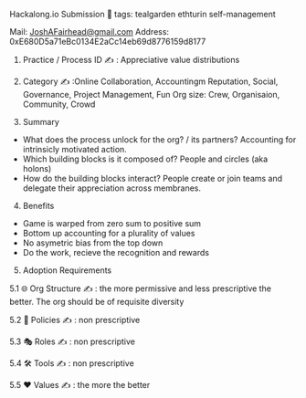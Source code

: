 Hackalong.io Submission :bookmark_tabs:
tags: tealgarden ethturin self-management

Mail: JoshAFairhead@gmail.com
Address: 0xE680D5a71eBc0134E2aCc14eb69d8776159d8177

1. Practice / Process ID
:writing_hand: : Appreciative value distributions

2. Category
:writing_hand: :Online Collaboration, Accountingm Reputation, Social, Governance, Project Management, Fun
Org size:
Crew, Organisaion, Community, Crowd

3. Summary
- What does the process unlock for the org? / its partners?
Accounting for intrinsicly motivated action.  
- Which building blocks is it composed of?
People and circles (aka holons)
- How do the building blocks interact?
People create or join teams and delegate their appreciation across membranes.

4. Benefits
- Game is warped from zero sum to positive sum
- Bottom up accounting for a plurality of values
- No asymetric bias from the top down
- Do the work, recieve the recognition and rewards

5. Adoption Requirements

5.1 :globe_with_meridians: Org Structure
:writing_hand: : the more permissive and less prescriptive the better. The org should be of requisite diversity

5.2 :scroll: Policies
:writing_hand: : non prescriptive

5.3 :performing_arts: Roles
:writing_hand: : non prescriptive

5.4 :hammer_and_wrench: Tools
:writing_hand: : non prescriptive

5.5 :heart: Values
:writing_hand: : the more the better
